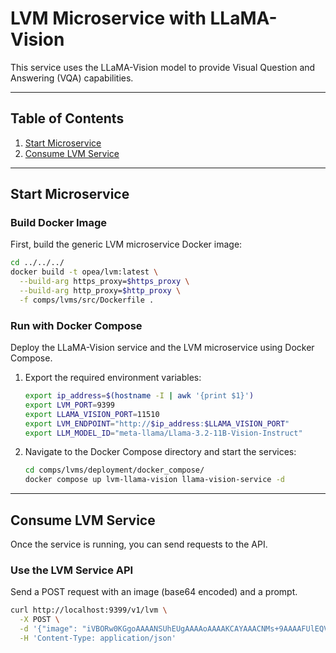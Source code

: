 # LVM Microservice with LLaMA-Vision

This service uses the LLaMA-Vision model to provide Visual Question and Answering (VQA) capabilities.

---

## Table of Contents

1. [Start Microservice](#start-microservice)
2. [Consume LVM Service](#consume-lvm-service)

---

## Start Microservice

### Build Docker Image

First, build the generic LVM microservice Docker image:

```bash
cd ../../../
docker build -t opea/lvm:latest \
  --build-arg https_proxy=$https_proxy \
  --build-arg http_proxy=$http_proxy \
  -f comps/lvms/src/Dockerfile .
```

### Run with Docker Compose

Deploy the LLaMA-Vision service and the LVM microservice using Docker Compose.

1.  Export the required environment variables:

    ```bash
    export ip_address=$(hostname -I | awk '{print $1}')
    export LVM_PORT=9399
    export LLAMA_VISION_PORT=11510
    export LVM_ENDPOINT="http://$ip_address:$LLAMA_VISION_PORT"
    export LLM_MODEL_ID="meta-llama/Llama-3.2-11B-Vision-Instruct"
    ```

2.  Navigate to the Docker Compose directory and start the services:
    ```bash
    cd comps/lvms/deployment/docker_compose/
    docker compose up lvm-llama-vision llama-vision-service -d
    ```

---

## Consume LVM Service

Once the service is running, you can send requests to the API.

### Use the LVM Service API

Send a POST request with an image (base64 encoded) and a prompt.

```bash
curl http://localhost:9399/v1/lvm \
  -X POST \
  -d '{"image": "iVBORw0KGgoAAAANSUhEUgAAAAoAAAAKCAYAAACNMs+9AAAAFUlEQVR42mP8/5+hnoEIwDiqkL4KAcT9GO0U4BxoAAAAAElFTkSuQmCC", "prompt":"What is this?"}' \
  -H 'Content-Type: application/json'
```
